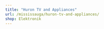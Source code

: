 ```yaml
---
title: "Huron TV and Appliances"
url: /mississauga/huron-tv-and-appliances/
shop: Elektronik
---
```

